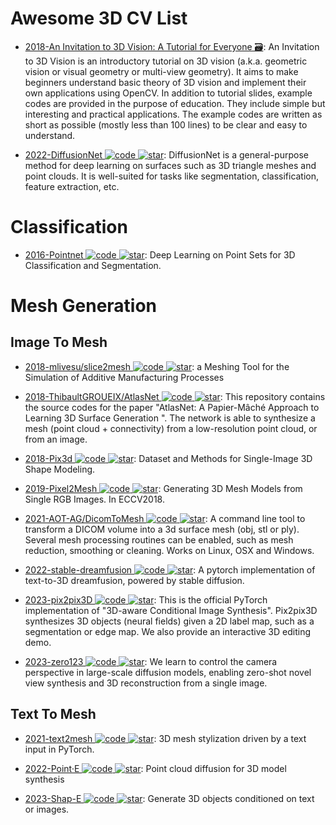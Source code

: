 # Awesome 3D CV List

- [2018-An Invitation to 3D Vision: A Tutorial for Everyone 🗃️](https://github.com/mint-lab/3dv_tutorial): An Invitation to 3D Vision is an introductory tutorial on 3D vision (a.k.a. geometric vision or visual geometry or multi-view geometry). It aims to make beginners understand basic theory of 3D vision and implement their own applications using OpenCV. In addition to tutorial slides, example codes are provided in the purpose of education. They include simple but interesting and practical applications. The example codes are written as short as possible (mostly less than 100 lines) to be clear and easy to understand.

- [2022-DiffusionNet ![code](https://ng-tech.icu/assets/code.svg) ![star](https://img.shields.io/github/stars/nmwsharp/diffusion-net)](https://github.com/nmwsharp/diffusion-net): DiffusionNet is a general-purpose method for deep learning on surfaces such as 3D triangle meshes and point clouds. It is well-suited for tasks like segmentation, classification, feature extraction, etc.

# Classification

- [2016-Pointnet ![code](https://ng-tech.icu/assets/code.svg) ![star](https://img.shields.io/github/stars/charlesq34/pointnet)](https://github.com/charlesq34/pointnet): Deep Learning on Point Sets for 3D Classification and Segmentation.

# Mesh Generation

## Image To Mesh

- [2018-mlivesu/slice2mesh ![code](https://ng-tech.icu/assets/code.svg) ![star](https://img.shields.io/github/stars/mlivesu/slice2mesh)](https://github.com/mlivesu/slice2mesh): a Meshing Tool for the Simulation of Additive Manufacturing Processes

- [2018-ThibaultGROUEIX/AtlasNet ![code](https://ng-tech.icu/assets/code.svg) ![star](https://img.shields.io/github/stars/ThibaultGROUEIX/AtlasNet)](https://github.com/ThibaultGROUEIX/AtlasNet): This repository contains the source codes for the paper "AtlasNet: A Papier-Mâché Approach to Learning 3D Surface Generation ". The network is able to synthesize a mesh (point cloud + connectivity) from a low-resolution point cloud, or from an image.

- [2018-Pix3d ![code](https://ng-tech.icu/assets/code.svg) ![star](https://img.shields.io/github/stars/xingyuansun/pix3d)](https://github.com/xingyuansun/pix3d): Dataset and Methods for Single-Image 3D Shape Modeling.

- [2019-Pixel2Mesh ![code](https://ng-tech.icu/assets/code.svg) ![star](https://img.shields.io/github/stars/nywang16/Pixel2Mesh)](https://github.com/nywang16/Pixel2Mesh): Generating 3D Mesh Models from Single RGB Images. In ECCV2018.

- [2021-AOT-AG/DicomToMesh ![code](https://ng-tech.icu/assets/code.svg) ![star](https://img.shields.io/github/stars/AOT-AG/DicomToMesh)](https://github.com/AOT-AG/DicomToMesh): A command line tool to transform a DICOM volume into a 3d surface mesh (obj, stl or ply). Several mesh processing routines can be enabled, such as mesh reduction, smoothing or cleaning. Works on Linux, OSX and Windows.

- [2022-stable-dreamfusion ![code](https://ng-tech.icu/assets/code.svg) ![star](https://img.shields.io/github/stars/ashawkey/stable-dreamfusion)](https://github.com/ashawkey/stable-dreamfusion): A pytorch implementation of text-to-3D dreamfusion, powered by stable diffusion.

- [2023-pix2pix3D ![code](https://ng-tech.icu/assets/code.svg) ![star](https://img.shields.io/github/stars/dunbar12138/pix2pix3D)](https://github.com/dunbar12138/pix2pix3D): This is the official PyTorch implementation of "3D-aware Conditional Image Synthesis". Pix2pix3D synthesizes 3D objects (neural fields) given a 2D label map, such as a segmentation or edge map. We also provide an interactive 3D editing demo.

- [2023-zero123 ![code](https://ng-tech.icu/assets/code.svg) ![star](https://img.shields.io/github/stars/cvlab-columbia/zero123)](https://github.com/cvlab-columbia/zero123): We learn to control the camera perspective in large-scale diffusion models, enabling zero-shot novel view synthesis and 3D reconstruction from a single image.

## Text To Mesh

- [2021-text2mesh ![code](https://ng-tech.icu/assets/code.svg) ![star](https://img.shields.io/github/stars/threedle/text2mesh)](https://github.com/threedle/text2mesh): 3D mesh stylization driven by a text input in PyTorch.

- [2022-Point·E ![code](https://ng-tech.icu/assets/code.svg) ![star](https://img.shields.io/github/stars/openai/point-e)](https://github.com/openai/point-e): Point cloud diffusion for 3D model synthesis

- [2023-Shap-E ![code](https://ng-tech.icu/assets/code.svg) ![star](https://img.shields.io/github/stars/openai/shap-e)](https://github.com/openai/shap-e): Generate 3D objects conditioned on text or images.
